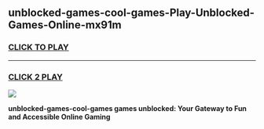 
## unblocked-games-cool-games-Play-Unblocked-Games-Online-mx91m
<h3>
<a href="https://premium76.site?title=unblocked-games-cool-games&ref=25A">CLICK TO PLAY</a></h3>
<hr>

<h3>
<a href="https://premium76.site?title=unblocked-games-cool-games&ref=25A">CLICK 2 PLAY</a>
  
</h3>

<a href="https://premium76.site?title=unblocked-games-cool-games&ref=25A"><img src="https://clearcache.store/games.png"></a>


**unblocked-games-cool-games games unblocked: Your Gateway to Fun and Accessible Online Gaming**
